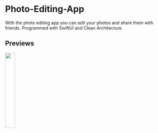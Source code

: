 # Photo-Editing-App

With the photo editing app you can edit your photos and share them with friends. Programmed with SwiftUI and Clean Architecture.

## Previews

<img src="https://user-images.githubusercontent.com/59701510/178244752-1ea70756-6b3b-43e0-ad4c-acdcd5888dd0.gif" width="25%"></img></img> 


